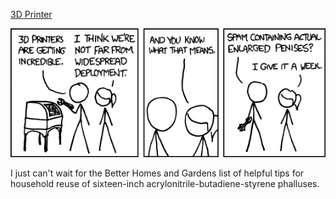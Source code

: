 [3D Printer](https://xkcd.com/924)

![3D Printer](./random_comic.png)

I just can't wait for the Better Homes and Gardens list of helpful tips for household reuse of sixteen-inch acrylonitrile-butadiene-styrene phalluses.

